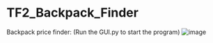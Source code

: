# TF2_Backpack_Finder
Backpack price finder: (Run the GUI.py to start the program)
![image](https://user-images.githubusercontent.com/63463905/136314401-80c128a1-f130-4016-a455-b2bea077a6db.png)

